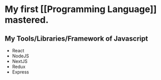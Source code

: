 
# My first [[Programming Language]] mastered.

## My Tools/Libraries/Framework of Javascript

- React
- NodeJS
- NextJS
- Redux
- Express